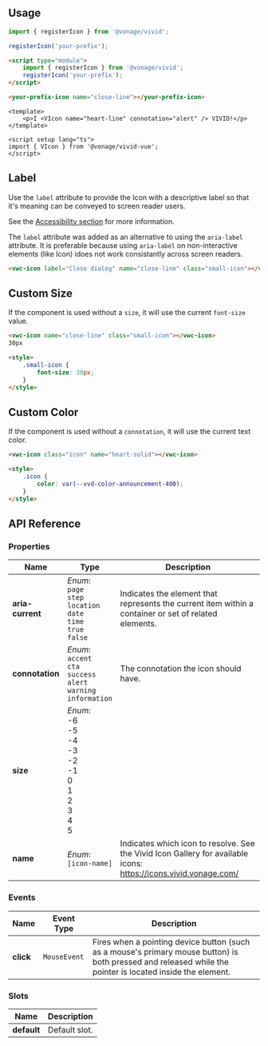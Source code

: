 ## Usage

<vwc-tabs gutters="none" activeid="vue-tab">
<vwc-tab label="Web component" id="web-tab"></vwc-tab>
<vwc-tab-panel>

```js
import { registerIcon } from '@vonage/vivid';

registerIcon('your-prefix');
```

```html preview
<script type="module">
	import { registerIcon } from '@vonage/vivid';
	registerIcon('your-prefix');
</script>

<your-prefix-icon name="close-line"></your-prefix-icon>
```

</vwc-tab-panel>
<vwc-tab label="Vue" id="vue-tab"></vwc-tab>
<vwc-tab-panel>

```vue preview
<template>
	<p>I <VIcon name="heart-line" connotation="alert" /> VIVID!</p>
</template>

<script setup lang="ts">
import { VIcon } from '@vonage/vivid-vue';
</script>
```

</vwc-tab-panel>
</vwc-tabs>

## Label

Use the `label` attribute to provide the Icon with a descriptive label so that it's meaning can be conveyed to screen reader users.

See the [Accessibility section](/components/icon/accessibility/) for more information.

<vwc-note connotation="information" headline="Accessibility note">
	<vwc-icon slot="icon" name="accessibility-line"></vwc-icon>

The `label` attribute was added as an alternative to using the `aria-label` attribute. It is preferable because using `aria-label` on non-interactive elements (like Icon) idoes not work consistantly across screen readers.

</vwc-note>

```html preview
<vwc-icon label="Close dialog" name="close-line" class="small-icon"></vwc-icon>
```

## Custom Size

If the component is used without a `size`, it will use the current `font-size` value.

```html preview
<vwc-icon name="close-line" class="small-icon"></vwc-icon>
30px

<style>
	.small-icon {
		font-size: 30px;
	}
</style>
```

## Custom Color

If the component is used without a `connotation`, it will use the current text color.

```html preview
<vwc-icon class="icon" name="heart-solid"></vwc-icon>

<style>
	.icon {
		color: var(--vvd-color-announcement-400);
	}
</style>
```

## API Reference

### Properties

| Name             | Type                                                                                      | Description                                                                                                      |
| ---------------- | ----------------------------------------------------------------------------------------- | ---------------------------------------------------------------------------------------------------------------- |
| **aria-current** | _Enum_:<br/>`page`<br/>`step`<br/>`location`<br/>`date`<br/>`time`<br/>`true`<br/>`false` | Indicates the element that represents the current item within a container or set of related elements.            |
| **connotation**  | _Enum_:<br/>`accent`<br/>`cta`<br/>`success`<br/>`alert`<br/>`warning`<br/>`information`  | The connotation the icon should have.                                                                            |
| **size**         | _Enum_:<br/>-6<br/>-5<br/>-4<br/>-3<br/>-2<br/>-1<br/>0<br/>1<br/>2<br/>3<br/>4<br/>5     |                                                                                                                  |
| **name**         | _Enum_:<br/>`[icon-name]`                                                                 | Indicates which icon to resolve. See the Vivid Icon Gallery for available icons: https://icons.vivid.vonage.com/ |

### Events

| Name      | Event Type   | Description                                                                                                                                                |
| --------- | ------------ | ---------------------------------------------------------------------------------------------------------------------------------------------------------- |
| **click** | `MouseEvent` | Fires when a pointing device button (such as a mouse's primary mouse button) is both pressed and released while the pointer is located inside the element. |

### Slots

| Name        | Description   |
| ----------- | ------------- |
| **default** | Default slot. |
